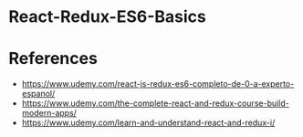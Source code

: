 # React-Redux-ES6-Basics

# References
- https://www.udemy.com/react-js-redux-es6-completo-de-0-a-experto-espanol/
- https://www.udemy.com/the-complete-react-and-redux-course-build-modern-apps/
- https://www.udemy.com/learn-and-understand-react-and-redux-i/
